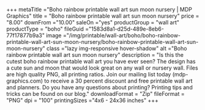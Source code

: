 +++
metaTitle ="Boho rainbow printable wall art sun moon nursery | MDP Graphics"
title = "Boho rainbow printable wall art sun moon nursery"
price = "8.00"
downFrom ="10.00"
saleOn ="yes"
productGroup = "wall art"
productType = "boho"
fileGuid ="1583d8a1-d25d-489e-8eb6-77f17877b9a3"
image ="/img/printable/wall-art/boho/boho-rainbow-printable-wall-art-sun-moon-nursery/boho-rainbow-printable-wall-art-sun-moon-nursery"
class ="lazy img-responsive hover-shadow"
alt ="Boho rainbow printable wall art sun moon nursery"
description = "Is this the cutest boho rainbow printable wall art you have ever seen? The design has a cute sun and moon that would look great on any wall or nursery wall. Files are high quality PNG, all printing ratios. Join our mailing list today (mdp-graphics.com) to receive a 30 percent discount and free printable wall art and planners. Do you have any questions about printing? Printing tips and tricks can be found on our blog."
downloadFormat = "Zip"
fileFormat = "PNG"
dpi = "100"
printingSizes ="4x6 - 24x36 inches"
+++

